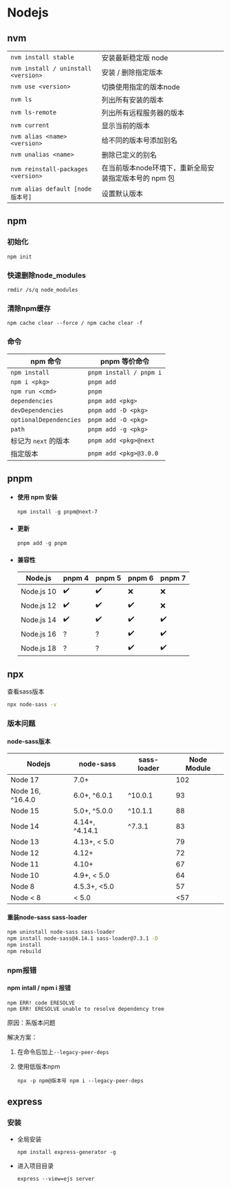 # Nodejs

## nvm

|                                     |                                                       |
| ----------------------------------- | ----------------------------------------------------- |
| `nvm install stable`                | 安装最新稳定版 node                                   |
| `nvm install / uninstall <version>` | 安装 / 删除指定版本                                   |
| `nvm use <version>`                 | 切换使用指定的版本node                                |
| `nvm ls`                            | 列出所有安装的版本                                    |
| `nvm ls-remote`                     | 列出所有远程服务器的版本                              |
| `nvm current`                       | 显示当前的版本                                        |
| `nvm alias <name> <version>`        | 给不同的版本号添加别名                                |
| `nvm unalias <name>`                | 删除已定义的别名                                      |
| `nvm reinstall-packages <version> ` | 在当前版本node环境下，重新全局安装指定版本号的 npm 包 |
| `nvm alias default [node版本号]`    | 设置默认版本                                          |

## npm

### 初始化

```shell
npm init 
```



### 快速删除node_modules

```shell
rmdir /s/q node_modules 
```



### 清除npm缓存

```shell
npm cache clear --force / npm cache clear -f
```

### 命令

| npm 命令               | pnpm 等价命令           |
| ---------------------- | ----------------------- |
| `npm install`          | `pnpm install / pnpm i` |
| `npm i <pkg>`          | `pnpm add `             |
| `npm run <cmd>`        | `pnpm `                 |
| `dependencies`         | `pnpm add <pkg>`        |
| `devDependencies`      | `pnpm add -D <pkg>`     |
| `optionalDependencies` | `pnpm add -O <pkg>`     |
| `path`                 | `pnpm add -g <pkg>`     |
| 标记为 `next` 的版本   | `pnpm add <pkg>@next`   |
| 指定版本               | `pnpm add <pkg>@3.0.0`  |



## pnpm

* #### 使用 npm 安装

  ```powershell
  npm install -g pnpm@next-7
  ```

* #### 更新

  ```powershell
  pnpm add -g pnpm
  ```

* #### 兼容性

  | Node.js    | pnpm 4 | pnpm 5 | pnpm 6 | pnpm 7 |
  | ---------- | ------ | ------ | ------ | ------ |
  | Node.js 10 | ✔️      | ✔️      | ❌      | ❌      |
  | Node.js 12 | ✔️      | ✔️      | ✔️      | ❌      |
  | Node.js 14 | ✔️      | ✔️      | ✔️      | ✔️      |
  | Node.js 16 | ?️      | ?️      | ✔️      | ✔️      |
  | Node.js 18 | ?️      | ?️      | ✔️      | ✔️      |

## npx

查看sass版本

```bash
npx node-sass -v
```



### 版本问题

#### node-sass版本

| Nodejs           | node-sass      | sass-loader | Node Module |
| ---------------- | -------------- | ----------- | ----------- |
| Node 17          | 7.0+           |             | 102         |
| Node 16, ^16.4.0 | 6.0+, ^6.0.1   | ^10.0.1     | 93          |
| Node 15          | 5.0+, ^5.0.0   | ^10.1.1     | 88          |
| Node 14          | 4.14+, ^4.14.1 | ^7.3.1      | 83          |
| Node 13          | 4.13+, < 5.0   |             | 79          |
| Node 12          | 4.12+          |             | 72          |
| Node 11          | 4.10+          |             | 67          |
| Node 10          | 4.9+, < 5.0    |             | 64          |
| Node 8           | 4.5.3+, <5.0   |             | 57          |
| Node < 8         | < 5.0          |             | <57         |

#### 重装node-sass sass-loader

```bash
npm uninstall node-sass sass-loader
npm install node-sass@4.14.1 sass-loader@7.3.1 -D
npm install
npm rebuild
```



### npm报错

#### npm intall / npm i 报错

```shell
npm ERR! code ERESOLVE
npm ERR! ERESOLVE unable to resolve dependency tree
```

原因：系版本问题

解决方案：

1. 在命令后加上`--legacy-peer-deps`

2. 使用低版本npm

   ```shell
   npx -p npm@版本号 npm i --legacy-peer-deps
   ```


## express

### 安装

* 全局安装

  ```shell
  npm install express-generator -g
  ```

* 进入项目目录

  ```shell
  express --view=ejs server
  ```

  

